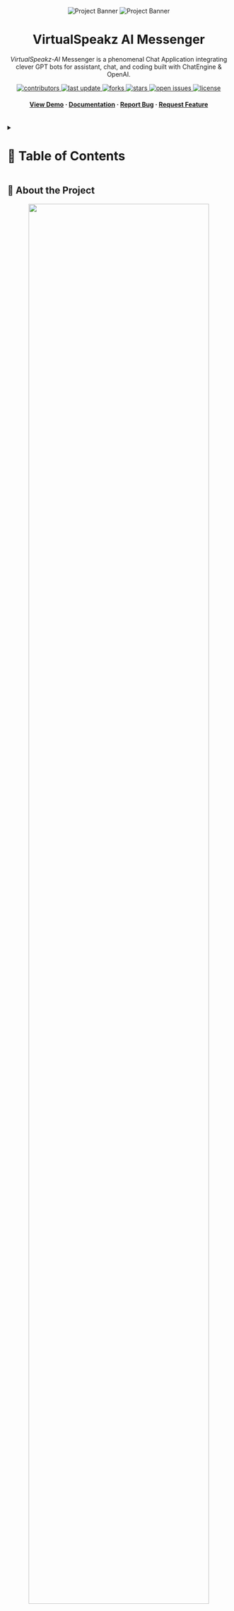 <a name="readme-top"></a>
<div align="center">

  ![Project Banner](readme_assets/readme_banner.png#gh-dark-mode-only)
  ![Project Banner](readme_assets/readme_banner-light.png#gh-light-mode-only)

  <h1>VirtualSpeakz AI Messenger</h1>
  <p>
    <i>VirtualSpeakz-AI</i> Messenger is a phenomenal Chat Application integrating clever GPT bots for assistant, chat, and coding built with ChatEngine & OpenAI.
  </p>

<!-- Badges -->
<p>
  <a href="https://github.com/ladunjexa/VirtualSpeakz-AI-Messenger/graphs/contributors">
    <img src="https://img.shields.io/github/contributors/ladunjexa/VirtualSpeakz-AI-Messenger" alt="contributors" />
  </a>
  <a href="">
    <img src="https://img.shields.io/github/last-commit/ladunjexa/VirtualSpeakz-AI-Messenger" alt="last update" />
  </a>
  <a href="https://github.com/ladunjexa/VirtualSpeakz-AI-Messenger/network/members">
    <img src="https://img.shields.io/github/forks/ladunjexa/VirtualSpeakz-AI-Messenger" alt="forks" />
  </a>
  <a href="https://github.com/ladunjexa/VirtualSpeakz-AI-Messenger/stargazers">
    <img src="https://img.shields.io/github/stars/ladunjexa/VirtualSpeakz-AI-Messenger" alt="stars" />
  </a>
  <a href="https://github.com/ladunjexa/VirtualSpeakz-AI-Messenger/issues/">
    <img src="https://img.shields.io/github/issues/ladunjexa/VirtualSpeakz-AI-Messenger" alt="open issues" />
  </a>
  <a href="https://github.com/ladunjexa/VirtualSpeakz-AI-Messenger/blob/master/LICENSE">
    <img src="https://img.shields.io/github/license/ladunjexa/VirtualSpeakz-AI-Messenger.svg" alt="license" />
  </a>
</p>
   
 <h4>
    <a href="https://virtual-speakz-ai-messenger.vercel.app/">View Demo</a>
  <span> · </span>
    <a href="https://github.com/ladunjexa/VirtualSpeakz-AI-Messenger">Documentation</a>
  <span> · </span>
    <a href="https://github.com/ladunjexa/VirtualSpeakz-AI-Messenger/issues/">Report Bug</a>
  <span> · </span>
    <a href="https://github.com/ladunjexa/VirtualSpeakz-AI-Messenger/issues/">Request Feature</a>
  </h4>
</div>

<br />

<!-- Table of Contents -->
<details>

<summary>

# :notebook_with_decorative_cover: Table of Contents

</summary>

- [About the Project](#star2-about-the-project)
  * [Folder Structure](#bangbang-folder-structure)
  * [Environment Variables](#key-environment-variables)
  * [Tech Stack](#space_invader-tech-stack)
- [Getting Started](#toolbox-getting-started)
  * [Installation](#gear-installation)
  * [Run Locally](#running-run-locally)
- [Contributing](#wave-contributing)
- [License](#warning-license)
- [Contact](#handshake-contact)
- [Acknowledgements](#gem-acknowledgements)

</details>  

<!-- About the Project -->
## :star2: About the Project

<div align="center">
  <img src="readme_assets/vsai-mockup.png" height="auto" width="90%"/>
</div>

<br />

This repository houses a phenomenal AI Chat Application integrating clever OpenAI bots for assistant, chat and coding - built with @chatengine-io & @openai api. 🤖

<!-- Folder Structure -->
### :bangbang: Folder Structure

Here is the folder structure of _VirtualSpeakz-AI Messenger_.
```bash
VirtualSpeakz-AI-Messenger/
|- client/
  |- public/
  |- src/
    |- assets/
    |- components/
      |- chat/
        |- index.jsx
      |- header/
        |- index.jsx
      |- login/
        |- index.jsx
      |- messageForm/
        |- Ai.jsx
        |- AiAssist.jsx
        |- AiCode.jsx
        |- MessageFormUI.jsx
        |- StandardMessageForm.jsx
    |- state/
      |- api.js
    |- App.jsx
    |- index.scss
    |- main.jsx
    |- .env
    |- jsconfig.json
    |- .eslintrc.json
    |- vite.config.js
    |- package.json
|- server/
  |- routes/
    |- auth.js
    |- openai.js
  |- index.js
  |- .env
  |- package.json
```
<br />

<!-- ENV VARIABLES -->
### :key: Environment Variables

In order to use *VirtualSpeakz-AI* Messenger you have to add some environment variables to .env files,
*VirtualSpeakz-AI* uses OpenAI's API and Chat Engine API, so, you've to create openAI api key [here](https://openai.com/api) and a Chat Engine account [here](https://chatengine.io/), to run this webapp, meet with the conditions below.\

##### _client-side_ [client/.env] 
create `.env` file in `client/` directory & add the following environment variables:
```env
VITE_BASE_URL=<SERVER_URL>
VITE_PROJECT_ID=<CHAT_ENGINE_PROJECT_ID>
```

##### _server-side_ [server/.env]
create `.env` file in `server/` directory & add the following environment variables:
```env
PORT=<PORT>
OPENAI_API_KEY=<OPEN_AI_API_KEY>
CE_PROJECT_ID=<CHAT_ENGINE_PROJECT_ID>
CE_PRIVATE_KEY=<CHAT_ENGINE_PRIVATE_KEY>
CE_BOT_USER_NAME=<SYSTEM_AI_BOT_USER_NAME>
CE_BOT_USER_SECRET=<SYSTEM_AI_BOT_USER_SECRET>
```
<!-- User -->
### :scroll: Account Details

In order to use _VirtualSpeak-AI_ chat application you've to sign up and creating chats.
Use of AI chat will do so creating chat named `AI-{Chat/Code/Assist}`.
Details for account in which all chats exists:

```javascript
Username: Admin
Password: 123321
```

<!-- TechStack -->
### :space_invader: Tech Stack

[![My Skills](https://skillicons.dev/icons?i=vite,react,redux,sass,express)](https://skillicons.dev)

<p align="right">(<a href="#readme-top">back to top</a>)</p>

<!-- Getting Started -->
## :toolbox: Getting Started

<!-- Installation -->
### :gear: Installation

#### Step 1:
Download or clone this repo by using the link below:

```bash
 https://github.com/ladunjexa/VirtualSpeakz-AI-Messenger
```

#### Step 2:

_VirtualSpeakz-AI_ using NPM (Node Package Manager), therefore, make sure that Node.js is installed by execute the following command in console:

```bash
  node -v
```

#### Step 3:

At the main folder execute the following command in console to get the required dependencies:

```bash
  npm install
```

#### Step 4:

At the main folder execute the following command in console to creates a build directory with a production build of *VirtualSpeakz-AI*:

```bash
  npm run build
```

#### Step 5:

At the main folder execute the following command in console to run the server:

```bash
  npm run start
```

<!-- Run Locally -->
### :running: Run Locally

#### Step 1:

At the main folder execute the following command in console to get the required dependencies:

```bash
  npm install
```

#### Step 2:

At the main folder execute the following command in console to run the development server:

```bash
  npm run dev
```

<p align="right">(<a href="#readme-top">back to top</a>)</p>

<!-- Contributing -->
## :wave: Contributing

<a href="https://github.com/ladunjexa/VirtualSpeakz-AI-Messenger/graphs/contributors">
  <img src="https://contrib.rocks/image?repo=ladunjexa/VirtualSpeakz-AI-Messenger" />
</a>


Contributions are always welcome!

See [`contributing.md`](https://contributing.md/) for ways to get started.

Contributions are what make the open source community such an amazing place to learn, inspire, and create. Any contributions you make are **greatly appreciated**.

If you have a suggestion that would make this better, please fork the repo and create a pull request. You can also simply open an issue with the tag "enhancement".
Don't forget to give the project a star! Thanks again!

1. Fork the Project
2. Create your Feature Branch (`git checkout -b feature/AmazingFeature`)
3. Commit your Changes (`git commit -m 'Add some AmazingFeature'`)
4. Push to the Branch (`git push origin feature/AmazingFeature`)
5. Open a Pull Request

<p align="right">(<a href="#readme-top">back to top</a>)</p>

<!-- License -->
## :warning: License

Distributed under the MIT License. See [LICENSE.txt](https://github.com/ladunjexa/VirtualSpeakz-AI-Messenger/blob/main/LICENSE) for more information.

<p align="right">(<a href="#readme-top">back to top</a>)</p>

<!-- Contact -->
## :handshake: Contact

Liron Abutbul - [@lironabutbul6](https://twitter.com/lironabutbul6) - [@ladunjexa](https://t.me/ladunjexa)

Project Link: [https://github.com/ladunjexa/VirtualSpeakz-AI-Messenger](https://github.com/ladunjexa/VirtualSpeakz-AI-Messenger)

<p align="right">(<a href="#readme-top">back to top</a>)</p>

<!-- Acknowledgments -->
## :gem: Acknowledgements

This section used to mention useful resources and libraries that used in _VirtualSpeakz-AI_.

#### CLIENT

 - [Vite Dev](https://vitejs.dev/)
 - [React](https://reactjs.org/)
 - [Chat Engine Advanced](https://github.com/chatengine-io/react-chat-engine-advanced)
 - [React Router v6](https://reactrouter.com/en/main)
 - [React Dropzone](https://www.npmjs.com/package/react-dropzone)
 - [React Redux](https://react-redux.js.org/)
 - [Sass](https://sass-lang.com/)
 - [dotenv](https://www.npmjs.com/package/dotenv)

#### SERVER

 - [Axios](https://www.npmjs.com/package/axios)
 - [Body Parser](https://www.npmjs.com/package/body-parser)
 - [CORS](https://developer.mozilla.org/en-US/docs/Web/HTTP/CORS)
 - [dotenv](https://www.npmjs.com/package/dotenv)
 - [Express](https://expressjs.com/)
 - [Helmet](https://www.npmjs.com/package/helmet)
 - [Morgan](https://www.npmjs.com/package/morgan)
 - [OpenAI](https://openai.com/)

<p align="right">(<a href="#readme-top">back to top</a>)</p>
